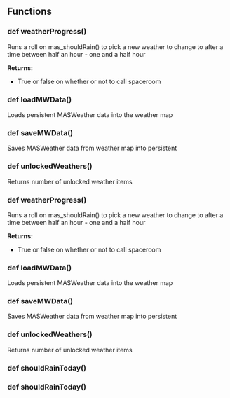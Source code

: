 ## Functions

### def weatherProgress()

Runs a roll on mas_shouldRain() to pick a new weather to change to after a time between half an hour - one and a half hour

**Returns:**<br>
- True or false on whether or not to call spaceroom

### def loadMWData()

Loads persistent MASWeather data into the weather map

### def saveMWData()

Saves MASWeather data from weather map into persistent

### def unlockedWeathers()

Returns number of unlocked weather items

### def weatherProgress()

Runs a roll on mas_shouldRain() to pick a new weather to change to after a time between half an hour - one and a half hour

**Returns:**<br>
- True or false on whether or not to call spaceroom

### def loadMWData()

Loads persistent MASWeather data into the weather map

### def saveMWData()

Saves MASWeather data from weather map into persistent

### def unlockedWeathers()

Returns number of unlocked weather items

### def shouldRainToday()

### def shouldRainToday()

